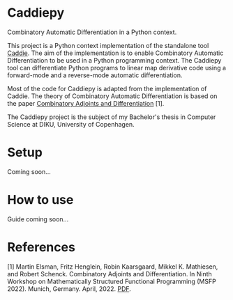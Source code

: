 <!-- # caddie [![CI](https://github.com/diku-dk/caddie/workflows/CI/badge.svg)](https://github.com/diku-dk/caddie/actions) -->
# Caddiepy

Combinatory Automatic Differentiation in a Python context.

This project is a Python context implementation of the standalone tool [Caddie](https://github.com/diku-dk/caddie). 
The aim of the implementation is to enable Combinatory Automatic Differentiation to be used in a Python programming context. 
The Caddiepy tool can differentiate Python programs to linear map derivative code using a forward-mode and a reverse-mode automatic differentiation.

Most of the code for Caddiepy is adapted from the implementation of Caddie. The theory of Combinatory Automatic Differentiation is based on the paper [Combinatory Adjoints and Differentiation](https://elsman.com/pdf/msfp22.pdf) [1].

The Caddiepy project is the subject of my Bachelor's thesis in Computer Science at DIKU, University of Copenhagen.


# Setup

Coming soon...


# How to use

Guide coming soon...


# References

[1] Martin Elsman, Fritz Henglein, Robin Kaarsgaard, Mikkel K. Mathiesen, and Robert Schenck. Combinatory Adjoints and Differentiation. In Ninth Workshop on Mathematically Structured Functional Programming (MSFP 2022). Munich, Germany. April, 2022. [PDF](https://elsman.com/pdf/msfp22.pdf).
